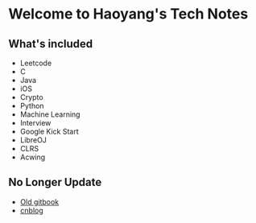 # Welcome to Haoyang's Tech Notes

## What's included
* Leetcode
* C
* Java
* iOS
* Crypto
* Python
* Machine Learning
* Interview
* Google Kick Start
* LibreOJ
* CLRS
* Acwing

## No Longer Update
* [Old gitbook](https://advpetc-algorithm.gitbook.io/notes/)
* [cnblog](https://www.cnblogs.com/goldenticket)

